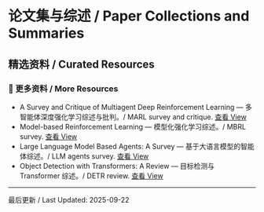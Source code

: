 # 论文集与综述 / Paper Collections and Summaries

## 精选资料 / Curated Resources

### 📄 更多资料 / More Resources

- A Survey and Critique of Multiagent Deep Reinforcement Learning — 多智能体深度强化学习综述与批判。/ MARL survey and critique. [查看 View](../_library/A%20Survey%20and%20Critique%20of%20Multiagent%20Deep%20Reinforcement%20Learning.pdf)
- Model-based Reinforcement Learning — 模型化强化学习综述。/ MBRL survey. [查看 View](../_library/Model-based%20Reinforcement%20Learning%20A%20Survey.pdf)
- Large Language Model Based Agents: A Survey — 基于大语言模型的智能体综述。/ LLM agents survey. [查看 View](../_library/The%20Rise%20and%20Potential%20of%20Large%20Language%20Model%20Based%20Agents%20A%20Survey.pdf)
- Object Detection with Transformers: A Review — 目标检测与 Transformer 综述。/ DETR review. [查看 View](../_library/Object%20Detection%20with%20Transformers%20A%20Review.pdf)

---

最后更新 / Last Updated: 2025-09-22
